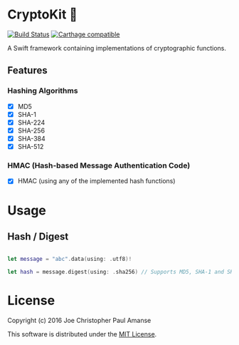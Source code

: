 # CryptoKit 🔑
[![Build Status](https://travis-ci.org/chrisamanse/CryptoKit.svg?branch=master)](https://travis-ci.org/chrisamanse/CryptoKit)
[![Carthage compatible](https://img.shields.io/badge/Carthage-compatible-4BC51D.svg?style=flat)](https://github.com/Carthage/Carthage)


A Swift framework containing implementations of cryptographic functions.

## Features

### Hashing Algorithms

- [x] MD5
- [x] SHA-1
- [x] SHA-224
- [x] SHA-256
- [x] SHA-384
- [x] SHA-512

### HMAC (Hash-based Message Authentication Code)

- [x] HMAC (using any of the implemented hash functions)

# Usage

## Hash / Digest

```swift

let message = "abc".data(using: .utf8)!

let hash = message.digest(using: .sha256) // Supports MD5, SHA-1 and SHA-2 variants

```

# License

Copyright (c) 2016 Joe Christopher Paul Amanse

This software is distributed under the [MIT License](./LICENSE).
